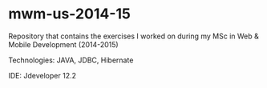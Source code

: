 mwm-us-2014-15
==============

Repository that contains the exercises I worked on during my MSc in Web & Mobile Development (2014-2015)

Technologies: JAVA, JDBC, Hibernate

IDE: Jdeveloper 12.2
